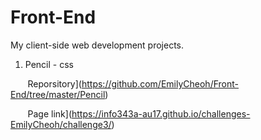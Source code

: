 # Front-End

My client-side web development projects.

1. Pencil - css 

&nbsp;&nbsp;&nbsp;&nbsp;&nbsp;&nbsp;&nbsp;Reporsitory](https://github.com/EmilyCheoh/Front-End/tree/master/Pencil)

&nbsp;&nbsp;&nbsp;&nbsp;&nbsp;&nbsp;&nbsp;Page link](https://info343a-au17.github.io/challenges-EmilyCheoh/challenge3/)

